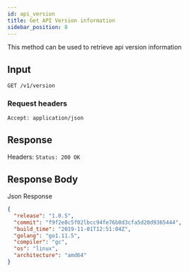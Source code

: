 ```yaml
---
id: api_version
title: Get API Version information
sidebar_position: 8
---
```



This method can be used to retrieve api version information

## Input

```
GET /v1/version
```

### Request headers

```
Accept: application/json
```

## Response

Headers: `Status: 200 OK`

## Response Body

Json Response

```json
{
  "release": "1.0.5",
  "commit": "f9f2e8c5f02lbcc94fe76b0d3cfa5d20d9365444",
  "build_time": "2019-11-01T12:51:04Z",
  "golang": "go1.11.5",
  "compiler": "gc",
  "os": "linux",
  "architecture": "amd64"
}
```
